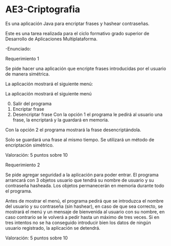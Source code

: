 # AE3-Criptografia

Es una aplicación Java para encriptar frases y hashear contraseñas.

Este es una tarea realizada para el ciclo formativo grado superior de Desarrollo de Aplicaciones Multiplataforma.

-Enunciado:

Requerimiento 1

Se pide hacer una aplicación que encripte frases introducidas por el usuario de manera simétrica.

La aplicación mostrará el siguiente menú:

La aplicación mostrará el siguiente menú

0. Salir del programa
1. Encriptar frase
2. Desencriptar frase
Con la opción 1 el programa le pedirá al usuario una frase, la encriptará y la guardará en memoria.

Con la opción 2 el programa mostrará la frase desencriptándola.

Solo se guardará una frase al mismo tiempo. Se utilizará un método de encriptación simétrico.

Valoración: 5 puntos sobre 10

Requerimiento 2

Se pide agregar seguridad a la aplicación para poder entrar. El programa arrancará con 3 objetos usuario que tendrá su nombre de usuario y su contraseña hasheada. Los objetos permanecerán en memoria durante todo el programa.

Antes de mostrar el menú, el programa pedirá que se introduzca el nombre del usuario y su contraseña (sin hashear), en caso de que sea correcto, se mostrará el menú y un mensaje de bienvenida al usuario con su nombre, en caso contrario se le volverá a pedir hasta un máximo de tres veces. Si en tres intentos no se ha conseguido introducir bien los datos de ningún usuario registrado, la aplicación se detendrá.

Valoración: 5 puntos sobre 10
